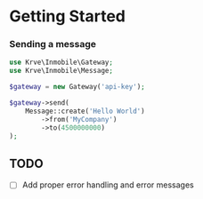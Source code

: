 # Getting Started

### Sending a message
```php
use Krve\Inmobile\Gateway;
use Krve\Inmobile\Message;

$gateway = new Gateway('api-key');

$gateway->send(
    Message::create('Hello World')
        ->from('MyCompany')
        ->to(4500000000)
);
```

## TODO
- [ ] Add proper error handling and error messages
